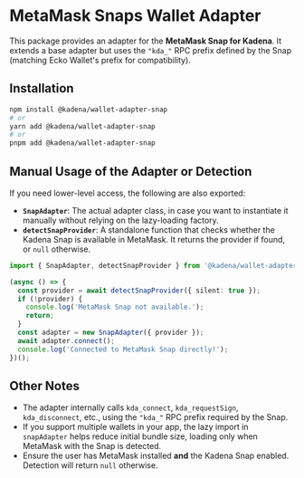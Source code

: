 # MetaMask Snaps Wallet Adapter

This package provides an adapter for the **MetaMask Snap for Kadena**. It extends a base adapter but uses the `"kda_"` RPC prefix defined by the Snap (matching Ecko Wallet's prefix for compatibility).

## Installation

```bash
npm install @kadena/wallet-adapter-snap
# or
yarn add @kadena/wallet-adapter-snap
# or
pnpm add @kadena/wallet-adapter-snap
```

## Manual Usage of the Adapter or Detection

If you need lower-level access, the following are also exported:

* **`SnapAdapter`**: The actual adapter class, in case you want to instantiate it manually without relying on the lazy-loading factory.
* **`detectSnapProvider`**: A standalone function that checks whether the Kadena Snap is available in MetaMask. It returns the provider if found, or `null` otherwise.

```ts
import { SnapAdapter, detectSnapProvider } from '@kadena/wallet-adapter-snap';

(async () => {
  const provider = await detectSnapProvider({ silent: true });
  if (!provider) {
    console.log('MetaMask Snap not available.');
    return;
  }
  const adapter = new SnapAdapter({ provider });
  await adapter.connect();
  console.log('Connected to MetaMask Snap directly!');
})();
```

## Other Notes

* The adapter internally calls `kda_connect`, `kda_requestSign`, `kda_disconnect`, etc., using the `"kda_"` RPC prefix required by the Snap.
* If you support multiple wallets in your app, the lazy import in `snapAdapter` helps reduce initial bundle size, loading only when MetaMask with the Snap is detected.
* Ensure the user has MetaMask installed **and** the Kadena Snap enabled. Detection will return `null` otherwise.

